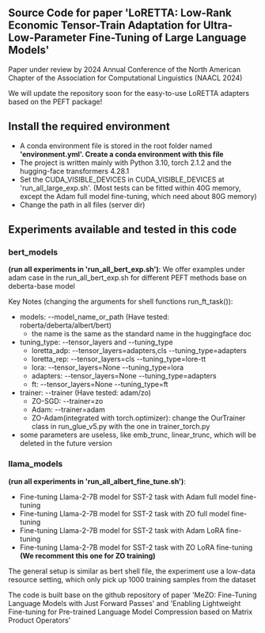 
## Source Code for paper 'LoRETTA: Low-Rank Economic Tensor-Train Adaptation for Ultra-Low-Parameter Fine-Tuning of Large Language Models'
Paper under review by 2024 Annual Conference of the North American Chapter of the Association for Computational Linguistics (NAACL 2024)

We will update the repository soon for the easy-to-use LoRETTA adapters based on the PEFT package!

## Install the required environment
- A conda environment file is stored in the root folder named **'environment.yml'. Create a conda environment with 
this file**
- The project is written mainly with Python 3.10, torch 2.1.2 and the hugging-face transformers 4.28.1
- Set the CUDA_VISIBLE_DEVICES in CUDA_VISIBLE_DEVICES at 'run_all_large_exp.sh'. (Most tests can be fitted within 40G memory, except the Adam full model fine-tuning, which need about 80G memory)
- Change the path in all files (server dir)

## Experiments available and tested in this code

### bert_models
**(run all experiments in 'run_all_bert_exp.sh')**: We offer examples under adam case in the run_all_bert_exp.sh for different PEFT methods base on deberta-base model

Key Notes (changing the arguments for shell functions run_ft_task()):
- models: --model_name_or_path (Have tested: roberta/deberta/albert/bert)
  - the name is the same as the standard name in the huggingface doc
- tuning_type: --tensor_layers and --tuning_type
  - loretta_adp: --tensor_layers=adapters,cls --tuning_type=adapters
  - loretta_rep: --tensor_layers=cls --tuning_type=lore-tt
  - lora: --tensor_layers=None --tuning_type=lora
  - adapters: --tensor_layers=None --tuning_type=adapters
  - ft: --tensor_layers=None --tuning_type=ft
- trainer: --trainer (Have tested: adam/zo)
  - ZO-SGD: --trainer=zo
  - Adam: --trainer=adam
  - ZO-Adam(integrated with torch.optimizer): change the OurTrainer class in run_glue_v5.py with the one in trainer_torch.py
- some parameters are useless, like emb_trunc, linear_trunc, which will be deleted in the future version

### llama_models
**(run all experiments in 'run_all_albert_fine_tune.sh')**:
- Fine-tuning Llama-2-7B model for SST-2 task with Adam full model fine-tuning
- Fine-tuning Llama-2-7B model for SST-2 task with ZO full model fine-tuning
- Fine-tuning Llama-2-7B model for SST-2 task with Adam LoRA fine-tuning
- Fine-tuning Llama-2-7B model for SST-2 task with ZO LoRA fine-tuning **(We recomment this one for ZO training)**

The general setup is similar as bert shell file, the experiment use a low-data resource setting, which only pick up 1000 training samples from the dataset

The code is built base on the github repository of paper 'MeZO: Fine-Tuning Language Models with Just Forward Passes' 
and 'Enabling Lightweight Fine-tuning for Pre-trained Language Model Compression based on Matrix Product Operators'
